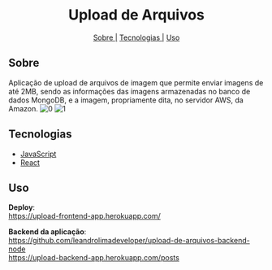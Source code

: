 <h1 align="center">Upload de Arquivos</h1>
<p align="center">
    <a href="#sobre">Sobre |</a>
    <a href="#tecnologias">Tecnologias |</a>
    <a href="#Uso">Uso</a>
</p>

## Sobre
Aplicação de upload de arquivos de imagem que permite enviar imagens de até 2MB, sendo as informações das imagens armazenadas no banco de dados MongoDB,  e a imagem, propriamente dita, no servidor AWS, da Amazon.
![0](https://user-images.githubusercontent.com/76854209/189490451-4cf945e8-3d54-446c-bd6f-38e891ebaf7b.jpg)
![1](https://user-images.githubusercontent.com/76854209/189490450-c722f770-e838-4a3b-aa7d-239a163b57f8.jpg)

## Tecnologias
<ul>
    <li><a href="https://www.ecma-international.org/publications-and-standards/standards/ecma-262/" alt="JavaScript">JavaScript</a></li>
    <li><a href="https://pt-br.reactjs.org/" alt="React">React</a></li>
</ul>

## Uso
**Deploy**:<br> 
https://upload-frontend-app.herokuapp.com/

**Backend da aplicação**:<br> 
https://github.com/leandrolimadeveloper/upload-de-arquivos-backend-node<br>
https://upload-backend-app.herokuapp.com/posts
